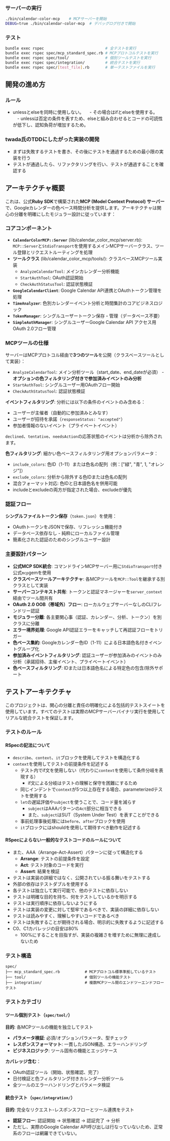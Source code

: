 
### サーバーの実行
```bash
./bin/calendar-color-mcp    # MCPサーバーを開始
DEBUG=true ./bin/calendar-color-mcp  # デバッグログ付きで開始
```

### テスト
```bash
bundle exec rspec                           # 全テストを実行
bundle exec rspec spec/mcp_standard_spec.rb # MCPプロトコルテストを実行
bundle exec rspec spec/tool/                # 個別ツールテストを実行
bundle exec rspec spec/integration/         # 統合テストを実行
bundle exec rspec spec/[test_file].rb       # 単一テストファイルを実行
```

## 開発の進め方
### ルール
- unlessとelseを同時に使用しない。
　- その場合はifとelseを使用する。
　- unlessは否定の条件を表すため、elseと組み合わせるとコードの可読性が低下し、認知負荷が増加するため。
### twada氏のTDDにしたがった実装の開発
- まずは失敗するテストを書き、その後にテストを通過するための最小限の実装を行う
- テストが通過したら、リファクタリングを行い、テストが通過することを確認する

## アーキテクチャ概要

これは、公式**Ruby SDK**で構築された**MCP (Model Context Protocol) サーバー**で、Googleカレンダーの色ベース時間分析を提供します。アーキテクチャは関心の分離を明確にしたモジュラー設計に従っています：

### コアコンポーネント

- **`CalendarColorMCP::Server`** (lib/calendar_color_mcp/server.rb): `MCP::Server`と`StdioTransport`を使用するメインMCPサーバークラス、ツール登録とリクエストルーティングを処理
- **ツールクラス** (lib/calendar_color_mcp/tools/): クラスベースMCPツール実装
  - `AnalyzeCalendarTool`: メインカレンダー分析機能
  - `StartAuthTool`: OAuth認証開始
  - `CheckAuthStatusTool`: 認証状態検証
- **`GoogleCalendarClient`**: Google Calendar API連携とOAuthトークン管理を処理
- **`TimeAnalyzer`**: 色別カレンダーイベント分析と時間集計のコアビジネスロジック
- **`TokenManager`**: シングルユーザートークン保存・管理（データベース不要）
- **`SimpleAuthManager`**: シングルユーザーGoogle Calendar API アクセス用OAuth 2.0フロー管理

### MCPツールの仕様

サーバーはMCPプロトコル経由で**3つのツール**を公開（クラスベースツールとして実装）：
- `AnalyzeCalendarTool`: メイン分析ツール（start_date、end_dateが必須） - **オプションの色フィルタリング付きで参加済みイベントのみ分析**
- `StartAuthTool`: シングルユーザー用OAuthフロー開始  
- `CheckAuthStatusTool`: 認証状態検証

**イベントフィルタリング**: 分析には以下の条件のイベントのみ含める：
- ユーザーが主催者（自動的に参加済みとみなす）
- ユーザーが招待を承諾（`responseStatus: "accepted"`）
- 参加者情報のないイベント（プライベートイベント）

`declined`、`tentative`、`needsAction`の応答状態のイベントは分析から除外されます。

**色フィルタリング**: 細かい色ベースフィルタリング用オプションパラメータ：
- `include_colors`: 色ID（1-11）または色名の配列（例：["緑", "青", 1, "オレンジ"]）
- `exclude_colors`: 分析から除外する色IDまたは色名の配列
- 混合フォーマット対応: 色IDと日本語色名を併用可能
- includeとexcludeの両方が指定された場合、excludeが優先

### 認証フロー

**シングルファイルトークン保存**（`token.json`）を使用：
- OAuthトークンをJSONで保存、リフレッシュ機能付き
- データベース依存なし - 純粋にローカルファイル管理
- 簡素化された認証のためのシングルユーザー設計

### 主要設計パターン

- **公式MCP SDK統合**: コマンドラインMCPサーバー用に`StdioTransport`付き公式`mcp`gemを使用
- **クラスベースツールアーキテクチャ**: 各MCPツールを`MCP::Tool`を継承する別クラスとして実装
- **サーバーコンテキスト共有**: トークンと認証マネージャーを`server_context`経由でツール間共有
- **OAuth 2.0 OOB（帯域外）フロー**: ローカルウェブサーバーなしのCLIフレンドリー認証
- **モジュラー分離**: 各主要関心事（認証、カレンダー、分析、トークン）を別クラスに分離
- **エラー境界処理**: Google API認証エラーをキャッチして再認証フローをトリガー
- **色ベース集約**: Googleカレンダー色ID（1-11）による日本語色名付きイベントグループ化
- **参加済みイベントフィルタリング**: 認証ユーザーが参加済みのイベントのみ分析（承諾招待、主催イベント、プライベートイベント）
- **色ベースフィルタリング**: IDまたは日本語色名による特定色の包含/除外サポート

## テストアーキテクチャ

このプロジェクトは、関心の分離と責任の明確化による包括的テストスイートを使用しています。すべてのテストは実際のMCPサーバーバイナリ実行を使用してリアルな統合テストを保証します。

### テストのルール

#### RSpecの記法について
- `describe`、`context`、`it`ブロックを使用してテストを構造化する
- `context`を使用してテストの前提条件を記述する
  - テスト内でif文を使用しない（代わりに`context`を使用して条件分岐を表現する） 
    - if文による分岐はテストの理解と保守を困難にするため
  - 同じインデントで`context`が5つ以上存在する場合、parameterizedテストを使用する
  - `let`の遅延評価や`subject`を使うことで、コード量を減らす
    - `subject`はAAAパターンの`Act`部分に相当できる
    - また、`subject`はSUT（System Under Test）を表すことができる 
  - 事前処理事後処理には`before`、`after`ブロックを使用
  - `it`ブロックにはshouldを使用して期待すべき動作を記述する

#### RSpecによらない一般的なテストコードのルールについて
- また、AAA（Arrange-Act-Assert）パターンに従って構造化する
  - **Arrange**: テストの前提条件を設定
  - **Act**: テスト対象のコードを実行 
  - **Assert**: 結果を検証
- テストは実装の詳細ではなく、公開されている振る舞いをテストする
- 外部の依存はテストダブルを使用する
- 各テストは独立して実行可能で、他のテストに依存しない
- テストは明確な目的を持ち、何をテストしているかを明示する
- テストは実行順序に依存しないようにする
- テストは実装の変更に対して堅牢であるべきで、実装の詳細に依存しない
- テストは読みやすく、理解しやすいコードであるべき
- テストは失敗することが期待される場合、明示的に失敗するように記述する
- C0、C1カバレッジの目安は80%
  - 100%にすることを目指すが、実装の複雑さを増すために無理に達成しないため

### テスト構造

```
spec/
├── mcp_standard_spec.rb           # MCPプロトコル標準準拠しているテスト
├── tool/                          # 個別ツールの機能テスト
├── integration/                   # 複数MCPツール間のエンドツーエンドフローテスト
```

### テストカテゴリ

#### ツール個別テスト（`spec/tool/`）
**目的**: 各MCPツールの機能を独立してテスト
- **パラメータ検証**: 必須/オプションパラメータ、型チェック
- **レスポンスフォーマット**: 一貫したJSON構造、エラーハンドリング
- **ビジネスロジック**: ツール固有の機能とエッジケース

**カバレッジ含む**：
- OAuth認証ツール（開始、状態確認、完了）
- 日付検証と色フィルタリング付きカレンダー分析ツール
- 全ツールのエラーハンドリングとパラメータ検証

#### 統合テスト（`spec/integration/`）
**目的**: 完全なリクエスト-レスポンスフローとツール連携をテスト
- **認証フロー**: 認証開始 → 状態確認 → 認証完了 → 分析
- ただし、実際のGoogle Calendar API呼び出しは行なっていないため、正常系のフローは網羅できていない。

